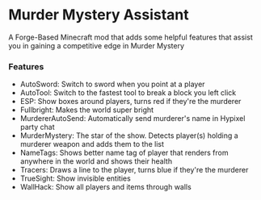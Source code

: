# Murder Mystery Assistant

A Forge-Based Minecraft mod that adds some helpful features that assist you in gaining a competitive edge in Murder Mystery

### Features

- AutoSword: Switch to sword when you point at a player
- AutoTool: Switch to the fastest tool to break a block you left click
- ESP: Show boxes around players, turns red if they're the murderer
- Fullbright: Makes the world super bright
- MurdererAutoSend: Automatically send murderer's name in Hypixel party chat
- MurderMystery: The star of the show. Detects player(s) holding a murderer weapon and adds them to the list
- NameTags: Shows better name tag of player that renders from anywhere in the world and shows their health
- Tracers: Draws a line to the player, turns blue if they're the murderer
- TrueSight: Show invisible entities
- WallHack: Show all players and items through walls
